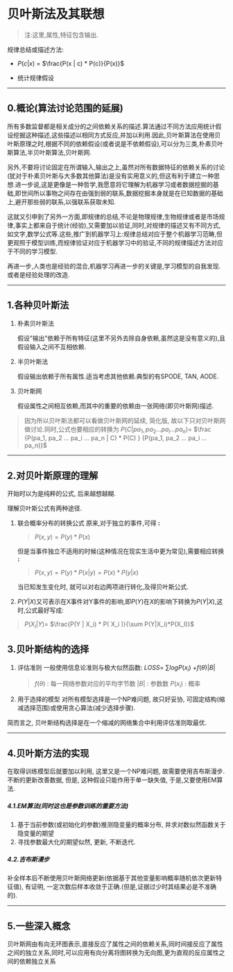 贝叶斯法及其联想
===

> 注:这里,属性,特征包含输出.

规律总结或描述方法:

* ${P ( c | x )}$ = $\frac{P(x | c) * P(c)}{P(x)}$

* 统计规律假设

---

0.概论(算法讨论范围的延展)
---

所有多数监督都是相关成分的之间依赖关系的描述.算法通过不同方法应用统计假设挖掘这种描述,这些描述以相同方式反应,并加以利用.因此,贝叶斯算法在使用贝叶斯原理之时,根据不同的依赖假设(或者说是不依赖假设),可以分为三类,朴素贝叶斯算法,半贝叶斯算法,贝叶斯网.

另外,不要将讨论固定在所谓输入,输出之上,虽然对所有数据特征的依赖关系的讨论(犹对于朴素贝叶斯与大多数其他算法)是没有实用意义的,但这有利于建立一种思想.进一步说,这是更像是一种哲学,我愿意将它理解为机器学习或者数据挖掘的基础,即世间所以事物之间存在由强到弱的联系,数据挖掘本身就是在已知数据的基础上,避开那些弱的联系,以强联系获取未知.

这就又引申到了另外一方面,即规律的总结,不论是物理规律,生物规律或者是市场规律,事实上都来自于统计(经验),又需要加以验证,同时,对规律的描述又有不同方式,如文字,数学公式等.这些,推广到机器学习上:规律总结对应于整个机器学习范畴,但更观照于模型训练,而规律验证对应于机器学习中的验证,不同的规律描述方法对应于不同的学习模型.

再进一步,人类也是经验的混合,机器学习再进一步的关键是,学习模型的自我发现.或者是经验处理的改造.

---

1.各种贝叶斯法
---

1. 朴素贝叶斯法

    假设"输出"依赖于所有特征(这里不另外去除自身依赖,虽然这是没有意义的),且假设输入之间不互相依赖.

2. 半贝叶斯法

    假设输出依赖于所有属性.适当考虑其他依赖.典型的有SPODE, TAN, AODE.

3. 贝叶斯网

    假设属性之间相互依赖,而其中的重要的依赖由一张网络(即贝叶斯网)描述.

> 因为所以贝叶斯法都可以看做贝叶斯网的延续, 简化版, 故以下只对贝叶斯网做讨论.同时,公式也要相应的转换为
$P( C | pa_1, pa_2 ... pa_i ... pa_n) =$ $\frac {P(pa_1, pa_2 ... pa_i ... pa_n | C) * P(C) } {P(pa_1, pa_2 ... pa_i ... pa_n)}$

---

2.对贝叶斯原理的理解
---

开始时以为是纯粹的公式, 后来越想越糊.

理解贝叶斯公式有两种途径.

1. 联合概率分布的转换公式
    原来,对于独立的事件,可得    **:**
    >$P(x, y) = P(y) * P(x)$
    
    但是当事件独立不适用的时候(这种情况在现实生活中更为常见),需要相应转换  **:**
    >$P(x, y) = P(y) * P( x | y ) = P(x) * P( y | x)$

    当已知发生变化时, 就可以对右边两项进行转化,及得贝叶斯公式.

2. $P(Y | X)$又可表示在X事件对Y事件的影响,即$P(Y)$在$X$的影响下转换为$P(Y | X)$,这时,公式最好写成:

 >$P(X_i | Y) =$ $\frac{P(Y | X_i) * P( X_i )}{\sum P(Y|X_i)*P(X_I)}$


3.贝叶斯结构的选择
---

1. 评估准则
    一般使用信息论准则与极大似然函数:
    ${LOSS =}$ $\sum log P ( x_i )$ $+ f( \theta ) |B|$
    > $f ( \theta )$ : 每一网络参数对应的平均字节数
    $|B|$ : 参数数
    $P( x_i )$ : 概率

2. 用于选择的模型
    对所有模型选择是一个NP难问题, 故只好妥协, 可固定结构(缩减选择范围)或使用贪心算法(减少选择步骤).

简而言之, 贝叶斯结构选择是在一个缩减的网络集合中利用评估准则取最优.

---

4.贝叶斯方法的实现
---

在取得训练模型后就要加以利用, 这里又是一个NP难问题, 故需要使用吉布斯漫步. 不断的更新改善数据, 但是, 这种假设只能作用于单一缺失值, 于是,又要使用EM算法.

##### 4.1.EM算法(同时这也是参数训练的重要方法)

1. 基于当前参数(或初始化的参数)推测隐变量的概率分布, 并求对数似然函数关于隐变量的期望
2. 寻找参数最大化的期望似然, 更新, 不断迭代.

##### 4.2.吉布斯漫步

补全样本后不断使用贝叶斯网络更新(依据基于其他变量影响概率随机依次更新特征值), 有证明, 一定次数后样本收敛于正确.(但是,证据过少时其结果必是不准确的).

---

5.一些深入概念
---

贝叶斯网由有向无环图表示,直接反应了属性之间的依赖关系,同时间接反应了属性之间的独立关系,同时,可以应用有向分离将图转换为无向图,更为直观的反应属性之间的依赖独立关系